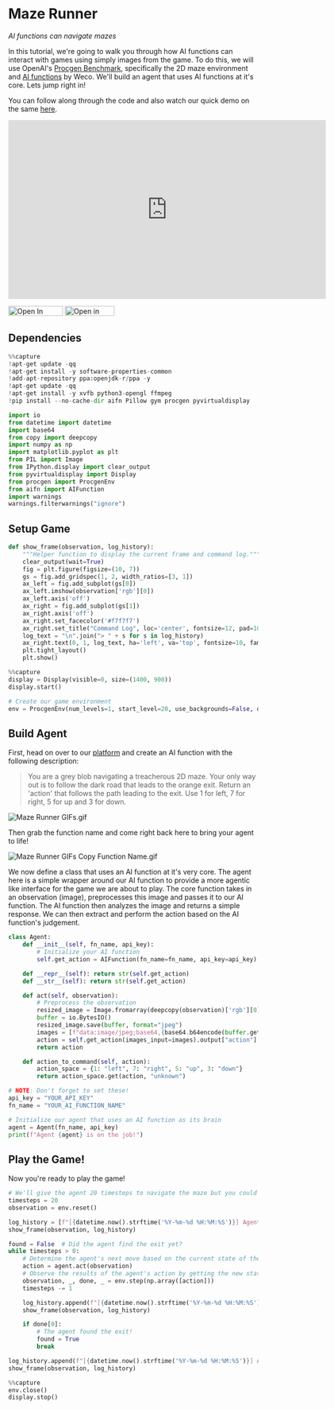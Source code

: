 # Maze Runner

*AI functions can navigate mazes*

In this tutorial, we're going to walk you through how AI functions can interact with games using simply images from the game. To do this, we will use OpenAI's [Procgen Benchmark](https://openai.com/index/procgen-benchmark/), specifically the 2D maze environment and [AI functions](https://www.aifunction.com/) by Weco. We'll build an agent that uses AI functions at it's core. Lets jump right in!

You can follow along through the code and also watch our quick demo on the same [here](https://www.youtube.com/embed/DLZ6lhxAFYU).
<iframe width="640" height="360" src="https://www.youtube.com/embed/DLZ6lhxAFYU" frameborder="0" allowfullscreen></iframe>

<a href="https://colab.research.google.com/github/WecoAI/aifn-python/blob/main/examples/maze_runner.ipynb" target="_parent"><img src="https://colab.research.google.com/assets/colab-badge.svg" alt="Open In Colab" width=110 height=20/></a>
<a target="_blank" href="https://lightning.ai/new?repo_url=https%3A%2F%2Fgithub.com%2FWecoAI%2Faifn-python%2Fblob%2Fmain%2Fexamples%2Fmaze_runner.ipynb"><img src="https://pl-bolts-doc-images.s3.us-east-2.amazonaws.com/app-2/studio-badge.svg" alt="Open in Studio" width=100 height=20/></a>

## Dependencies


```python
%%capture
!apt-get update -qq
!apt-get install -y software-properties-common
!add-apt-repository ppa:openjdk-r/ppa -y
!apt-get update -qq
!apt-get install -y xvfb python3-opengl ffmpeg
!pip install --no-cache-dir aifn Pillow gym procgen pyvirtualdisplay
```


```python
import io
from datetime import datetime
import base64
from copy import deepcopy
import numpy as np
import matplotlib.pyplot as plt
from PIL import Image
from IPython.display import clear_output
from pyvirtualdisplay import Display
from procgen import ProcgenEnv
from aifn import AIFunction
import warnings
warnings.filterwarnings("ignore")
```

## Setup Game


```python
def show_frame(observation, log_history):
    """Helper function to display the current frame and command log."""
    clear_output(wait=True)
    fig = plt.figure(figsize=(10, 7))
    gs = fig.add_gridspec(1, 2, width_ratios=[3, 1])
    ax_left = fig.add_subplot(gs[0])
    ax_left.imshow(observation['rgb'][0])
    ax_left.axis('off')
    ax_right = fig.add_subplot(gs[1])
    ax_right.axis('off')
    ax_right.set_facecolor('#f7f7f7')
    ax_right.set_title("Command Log", loc='center', fontsize=12, pad=10, color='black')
    log_text = "\n".join("> " + s for s in log_history)
    ax_right.text(0, 1, log_text, ha='left', va='top', fontsize=10, family='monospace', color='black', wrap=True)
    plt.tight_layout()
    plt.show()
```


```python
%%capture
display = Display(visible=0, size=(1400, 900))
display.start()
```


```python
# Create our game environment
env = ProcgenEnv(num_levels=1, start_level=20, use_backgrounds=False, distribution_mode="easy", num_envs=1, env_name="maze")
```

## Build Agent

First, head on over to our [platform](https://www.aifunction.com/function/new) and create an AI function with the following description:
> You are a grey blob navigating a treacherous 2D maze. Your only way out is to follow the dark road that leads to the orange exit. Return an 'action' that follows the path leading to the exit. Use 1 for left, 7 for right, 5 for up and 3 for down.

<!-- ![Maze Runner GIFs.gif](../docs/assets/maze_runner_create_fn.gif) -->
![Maze Runner GIFs.gif](<maze_runner_files/Maze Runner GIFs.gif>)

Then grab the function name and come right back here to bring your agent to life!

![Maze Runner GIFs Copy Function Name.gif](<maze_runner_files/Maze Runner GIFs cpy fn.gif>)

We now define a class that uses an AI function at it's very core. The agent here is a simple wrapper around our AI function to provide a more agentic like interface for the game we are about to play. The core function takes in an observation (image), preprocesses this image and passes it to our AI function. The AI function then analyzes the image and returns a simple response. We can then extract and perform the action based on the AI function's judgement.


```python
class Agent:
    def __init__(self, fn_name, api_key):
        # Initialize your AI function
        self.get_action = AIFunction(fn_name=fn_name, api_key=api_key)

    def __repr__(self): return str(self.get_action)
    def __str__(self): return str(self.get_action)

    def act(self, observation):
        # Preprocess the observation
        resized_image = Image.fromarray(deepcopy(observation)['rgb'][0].astype(np.uint8)).resize((1024, 1024))
        buffer = io.BytesIO()
        resized_image.save(buffer, format="jpeg")
        images = [f"data:image/jpeg;base64,{base64.b64encode(buffer.getvalue()).decode('utf-8')}"]
        action = self.get_action(images_input=images).output["action"]
        return action

    def action_to_command(self, action):
        action_space = {1: "left", 7: "right", 5: "up", 3: "down"}
        return action_space.get(action, "unknown")
```


```python
# NOTE: Don't forget to set these!
api_key = "YOUR_API_KEY"
fn_name = "YOUR_AI_FUNCTION_NAME"

# Initialize our agent that uses an AI function as its brain
agent = Agent(fn_name, api_key)
print(f"Agent {agent} is on the job!")
```

## Play the Game!

Now you're ready to play the game!


```python
# We'll give the agent 20 timesteps to navigate the maze but you could give it more if you'd like
timesteps = 20
observation = env.reset()

log_history = [f"[{datetime.now().strftime('%Y-%m-%d %H:%M:%S')}] Agent started navigating the maze"]
show_frame(observation, log_history)

found = False  # Did the agent find the exit yet?
while timesteps > 0:
    # Determine the agent's next move based on the current state of the environment
    action = agent.act(observation)
    # Observe the results of the agent's action by getting the new state of the environment
    observation, _, done, _ = env.step(np.array([action]))
    timesteps -= 1

    log_history.append(f"[{datetime.now().strftime('%Y-%m-%d %H:%M:%S')}] Agent says move {agent.action_to_command(action)}.")
    show_frame(observation, log_history)

    if done[0]:
        # The agent found the exit!
        found = True
        break

log_history.append(f"[{datetime.now().strftime('%Y-%m-%d %H:%M:%S')}] Agent found the exit!" if found else f"Agent did not find the exit.")
show_frame(observation, log_history)
```


```python
%%capture
env.close()
display.stop()
```
